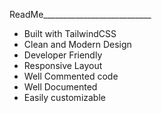 ReadMe___________________________

- Built with TailwindCSS
- Clean and Modern Design
- Developer Friendly
- Responsive Layout
- Well Commented code
- Well Documented
- Easily customizable
